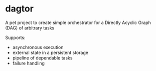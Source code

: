 # dagtor

A pet project to create simple orchestrator for a Directly Acyclic Graph (DAG) of arbitrary tasks

Supports:
 - asynchronous execution
 - external state in a persistent storage
 - pipeline of dependable tasks 
 - failure handling  